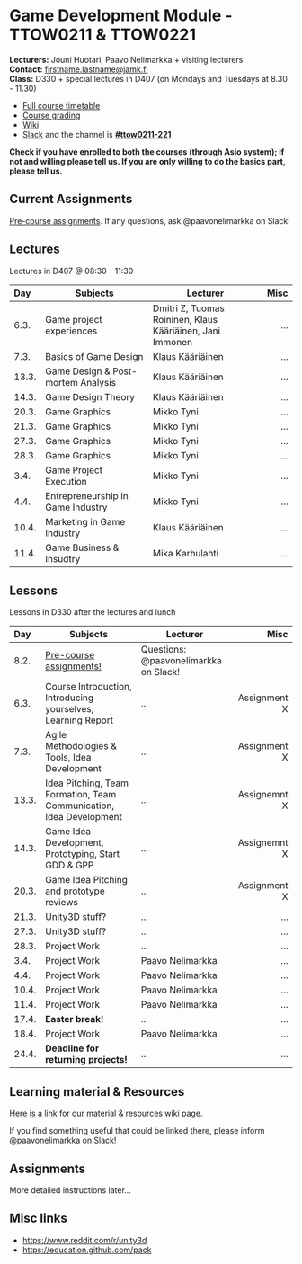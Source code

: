 # Game Development Module - TTOW0211 & TTOW0221

**Lecturers:** Jouni Huotari, Paavo Nelimarkka + visiting lecturers  
**Contact:** firstname.lastname@jamk.fi  
**Class:** D330 + special lectures in D407 (on Mondays and Tuesdays at 8.30 - 11.30)  

- [Full course timetable](https://docs.google.com/spreadsheets/d/1ShNeOn9NxLJRXbAWSBZQAN_UrCkyc1bE3_25_HNp-ao/edit?usp=sharing)
- [Course grading]()
- [Wiki](https://github.com/JAMK-IT/TTOW0211-221-game-development/wiki)
- [Slack](https://jamk-it.slack.com) and the channel is **[#ttow0211-221](https://jamk-it.slack.com/messages/ttow0211-221/)**

**Check if you have enrolled to both the courses (through Asio system); if not and willing please tell us. If you are only willing to do the basics part, please tell us.**

## Current Assignments

[Pre-course assignments](https://github.com/JAMK-IT/TTOW0211-221-game-development/wiki/pre-course-assignments). If any questions, ask @paavonelimarkka on Slack!

## Lectures

Lectures in D407 @ 08:30 - 11:30

| Day | Subjects | Lecturer | Misc |
|:--------|----------|------|----:|
| 6.3. | Game project experiences | Dmitri Z, Tuomas Roininen, Klaus Kääriäinen, Jani Immonen | ... |
| 7.3. | Basics of Game Design | Klaus Kääriäinen | ... |
| 13.3. | Game Design & Post-mortem Analysis | Klaus Kääriäinen | ... |
| 14.3. | Game Design Theory | Klaus Kääriäinen | ... |
| 20.3. | Game Graphics | Mikko Tyni | ... |
| 21.3. | Game Graphics | Mikko Tyni | ... |
| 27.3. | Game Graphics | Mikko Tyni | ... |
| 28.3. | Game Graphics | Mikko Tyni | ... |
| 3.4. | Game Project Execution | Mikko Tyni | ... |
| 4.4. | Entrepreneurship in Game Industry | Mikko Tyni | ... |
| 10.4. | Marketing in Game Industry | Klaus Kääriäinen | ... |
| 11.4. | Game Business & Insudtry | Mika Karhulahti | ... |

## Lessons

Lessons in D330 after the lectures and lunch

| Day | Subjects | Lecturer | Misc |
|:--------|----------|-----|----:|
| 8.2. | [Pre-course assignments!](https://github.com/JAMK-IT/TTOW0211-221-game-development/wiki/pre-course-assignments) | Questions: @paavonelimarkka on Slack! | |
| 6.3.  | Course Introduction, Introducing yourselves, Learning Report | ... | Assignment X |
| 7.3.  | Agile Methodologies & Tools, Idea Development | ... | Assignment X |
| 13.3. | Idea Pitching, Team Formation, Team Communication, Idea Development | ... | Assignemnt X |
| 14.3. | Game Idea Development, Prototyping, Start GDD & GPP | ... | Assignemnt X |
| 20.3. | Game Idea Pitching and prototype reviews | ... | Assignment X |
| 21.3. | Unity3D stuff? | ... | ... |
| 27.3. | Unity3D stuff? | ... | ... |
| 28.3. | Project Work | ... | ... |
| 3.4.  | Project Work | Paavo Nelimarkka | ... |
| 4.4.  | Project Work | Paavo Nelimarkka | ... |
| 10.4. | Project Work | Paavo Nelimarkka | ... |
| 11.4. | Project Work | Paavo Nelimarkka | ... |
| 17.4. | **Easter break!** | ... | ... |
| 18.4. | Project Work | Paavo Nelimarkka | ... |
| 24.4. | **Deadline for returning projects!** | ... | ... |




## Learning material & Resources

[Here is a link](https://github.com/JAMK-IT/TTOW0211-221-game-development/wiki/material) for our material & resources wiki page. 

If you find something useful that could be linked there, please inform @paavonelimarkka on Slack!

## Assignments

More detailed instructions later...

## Misc links

- https://www.reddit.com/r/unity3d
- https://education.github.com/pack


